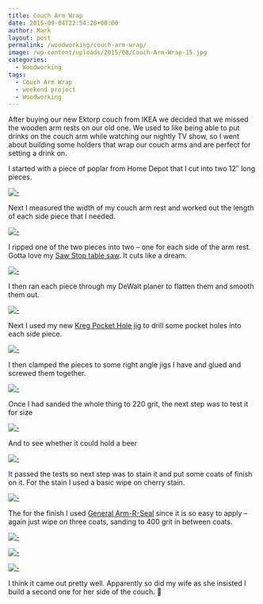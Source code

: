 ```yaml
---
title: Couch Arm Wrap
date: 2015-09-04T22:54:20+00:00
author: Mark
layout: post
permalink: /woodworking/couch-arm-wrap/
image: /wp-content/uploads/2015/08/Couch-Arm-Wrap-15.jpg
categories:
  - Woodworking
tags:
  - Couch Arm Wrap
  - weekend project
  - Woodworking
---
```


After buying our new Ektorp couch from IKEA we decided that we missed the wooden arm rests on our old one. We used to like being able to put drinks on the couch arm while watching our nightly TV show, so I went about building some holders that wrap our couch arms and are perfect for setting a drink on.

I started with a piece of poplar from Home Depot that I cut into two 12&#8243; long pieces.<!--more-->

[![-](/assets/images/couch-arm-wrap/Couch-Arm-Wrap-1-300x225.jpg)](/assets/images/couch-arm-wrap/Couch-Arm-Wrap-1.jpg)

Next I measured the width of my couch arm rest and worked out the length of each side piece that I needed.

[![-](/assets/images/couch-arm-wrap/Couch-Arm-Wrap-2-225x300.jpg)](/assets/images/couch-arm-wrap/Couch-Arm-Wrap-2.jpg)

I ripped one of the two pieces into two &#8211; one for each side of the arm rest. Gotta love my [Saw Stop table saw](https://amzn.to/1O3uURA). It cuts like a dream.

[![-](/assets/images/couch-arm-wrap/Couch-Arm-Wrap-3-225x300.jpg)](/assets/images/couch-arm-wrap/Couch-Arm-Wrap-3.jpg)

I then ran each piece through my DeWalt planer to flatten them and smooth them out.

[![-](/assets/images/couch-arm-wrap/Couch-Arm-Wrap-5-300x225.jpg)](/assets/images/couch-arm-wrap/Couch-Arm-Wrap-5.jpg)

Next I used my new [Kreg Pocket Hole jig](https://amzn.to/1OjSV53) to drill some pocket holes into each side piece.

[![-](/assets/images/couch-arm-wrap/Couch-Arm-Wrap-4-300x225.jpg)](/assets/images/couch-arm-wrap/Couch-Arm-Wrap-4.jpg)

I then clamped the pieces to some right angle jigs I have and glued and screwed them together.

[![-](/assets/images/couch-arm-wrap/Couch-Arm-Wrap-7-300x225.jpg)](/assets/images/couch-arm-wrap/Couch-Arm-Wrap-7.jpg)

Once I had sanded the whole thing to 220 grit, the next step was to test it for size

[![-](/assets/images/couch-arm-wrap/Couch-Arm-Wrap-8-225x300.jpg)](/assets/images/couch-arm-wrap/Couch-Arm-Wrap-8.jpg)

And to see whether it could hold a beer

[![-](/assets/images/couch-arm-wrap/Couch-Arm-Wrap-9-300x225.jpg)](/assets/images/couch-arm-wrap/Couch-Arm-Wrap-9.jpg)

It passed the tests so next step was to stain it and put some coats of finish on it. For the stain I used a basic wipe on cherry stain.

[![-](/assets/images/couch-arm-wrap/Couch-Arm-Wrap-10-225x300.jpg)](/assets/images/couch-arm-wrap/Couch-Arm-Wrap-10.jpg)

The for the finish I used [General Arm-R-Seal](https://amzn.to/1NgPRcO) since it is so easy to apply &#8211; again just wipe on three coats, sanding to 400 grit in between coats.

[![-](/assets/images/couch-arm-wrap/Couch-Arm-Wrap-12-300x225.jpg)](/assets/images/couch-arm-wrap/Couch-Arm-Wrap-12.jpg)

[![-](/assets/images/couch-arm-wrap/Couch-Arm-Wrap-16-300x225.jpg)](/assets/images/couch-arm-wrap/Couch-Arm-Wrap-16.jpg)

[![-](/assets/images/couch-arm-wrap/Couch-Arm-Wrap-13.jpg)](/assets/images/couch-arm-wrap/Couch-Arm-Wrap-13.jpg)

I think it came out pretty well. Apparently so did my wife as she insisted I build a second one for her side of the couch. 🙂
